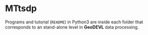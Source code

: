 MTtsdp
======

Programs and tutorial (`README`) in Python3 are inside each folder that corresponds to an stand-alone level in **GeoDEVL** data processing.

